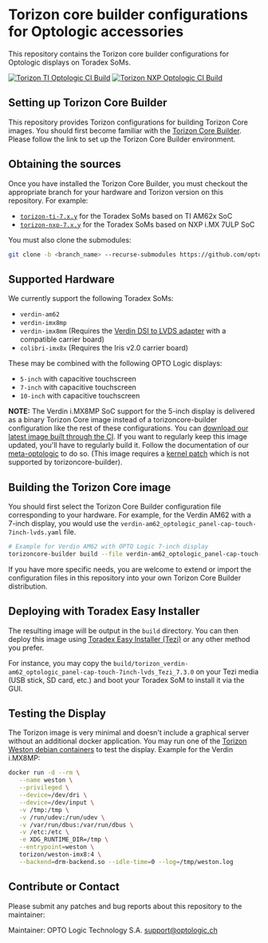 # Torizon core builder configurations for Optologic accessories

This repository contains the Torizon core builder configurations for Optologic
displays on Toradex SoMs.

[![Torizon TI Optologic CI Build](https://github.com/optologic/torizon-optologic/actions/workflows/torizon-optologic-ti-ci.yml/badge.svg?branch=torizon-ti-7.x.y&event=push)](https://github.com/optologic/torizon-optologic/actions/workflows/torizon-optologic-ti-ci.yml)
[![Torizon NXP Optologic CI Build](https://github.com/optologic/torizon-optologic/actions/workflows/torizon-optologic-nxp-ci.yml/badge.svg?branch=torizon-nxp-7.x.y&event=push)](https://github.com/optologic/torizon-optologic/actions/workflows/torizon-optologic-nxp-ci.yml)

## Setting up Torizon Core Builder

This repository provides Torizon configurations for building Torizon Core
images. You should first become familiar with the [Torizon Core
Builder](https://developer.toradex.com/torizon/os-customization/torizoncore-builder-tool-customizing-torizoncore-images).
Please follow the link to set up the Torizon Core Builder environment.

## Obtaining the sources

Once you have installed the Torizon Core Builder, you must checkout the
appropriate branch for your hardware and Torizon version on this repository.
For example:
 - [`torizon-ti-7.x.y`](https://github.com/optologic/torizon-optologic/tree/torizon-ti-7.x.y) for the Toradex SoMs based on TI AM62x SoC
 - [`torizon-nxp-7.x.y`](https://github.com/optologic/torizon-optologic/tree/torizon-nxp-7.x.y) for the Toradex SoMs based on NXP i.MX 7ULP SoC

You must also clone the submodules:

```bash
git clone -b <branch_name> --recurse-submodules https://github.com/optologic/torizon-optologic.git
```

## Supported Hardware

We currently support the following Toradex SoMs:
 - `verdin-am62`
 - `verdin-imx8mp`
 - `verdin-imx8mm` (Requires the [Verdin DSI to LVDS adapter](https://www.toradex.com/accessories/verdin-dsi-to-lvds-adapter) with a compatible carrier board)
 - `colibri-imx8x` (Requires the Iris v2.0 carrier board)

These may be combined with the following OPTO Logic displays:
 - `5-inch` with capacitive touchscreen
 - `7-inch` with capacitive touchscreen
 - `10-inch` with capacitive touchscreen

**NOTE:** The Verdin i.MX8MP SoC support for the 5-inch display is delivered as a binary
Torizon Core image instead of a torizoncore-builder configuration like the rest of these configurations.
You can [download our latest image built through the CI](https://github.com/optologic/meta-optologic/releases). If you want to regularly keep this
image updated, you'll have to regularly build it. Follow the documentation of our [meta-optologic](https://github.com/optologic/meta-optologic) to do so.
(This image requires a [kernel patch](https://developer.toradex.com/linux-bsp/application-development/multimedia/display-output-resolution-and-timings-linux/#verdin-imx8m-plus-lvds-known-issues) which is not supported by torizoncore-builder).

## Building the Torizon Core image

You should first select the Torizon Core Builder configuration file
corresponding to your hardware. For example, for the Verdin AM62 with a
7-inch display, you would use the `verdin-am62_optologic_panel-cap-touch-7inch-lvds.yaml` file.

```bash
# Example for Verdin AM62 with OPTO Logic 7-inch display
torizoncore-builder build --file verdin-am62_optologic_panel-cap-touch-7inch-lvds.yaml
```

If you have more specific needs, you are welcome to extend or import the
configuration files in this repository into your own Torizon Core Builder
distribution.

## Deploying with Toradex Easy Installer

The resulting image will be output in the `build` directory. You can then deploy
this image using [Toradex Easy Installer
(Tezi)](https://developer.toradex.com/software/toradex-easy-installer) or any
other method you prefer.

For instance, you may copy the
`build/torizon_verdin-am62_optologic_panel-cap-touch-7inch-lvds_Tezi_7.3.0` on
your Tezi media (USB stick, SD card, etc.) and boot your Toradex SoM to install
it via the GUI.

## Testing the Display

The Torizon image is very minimal and doesn't include a graphical server without
an additional docker application. You may run one of the [Torizon Weston debian
containers](https://developer.toradex.com/torizon/application-development/provided-containers/list-of-container-images-for-torizon)
to test the display. Example for the Verdin i.MX8MP:

```bash
docker run -d --rm \
   --name weston \
   --privileged \
   --device=/dev/dri \
   --device=/dev/input \
   -v /tmp:/tmp \
   -v /run/udev:/run/udev \
   -v /var/run/dbus:/var/run/dbus \
   -v /etc:/etc \
   -e XDG_RUNTIME_DIR=/tmp \
   --entrypoint=weston \
   torizon/weston-imx8:4 \
   --backend=drm-backend.so --idle-time=0 --log=/tmp/weston.log
```

## Contribute or Contact

Please submit any patches and bug reports about this repository to the maintainer:

Maintainer: OPTO Logic Technology S.A. <support@optologic.ch>
